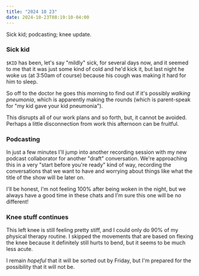```yaml
---
title: "2024 10 23"
date: 2024-10-23T08:19:10-04:00
---
```


Sick kid; podcasting; knee update.<!--more-->

### Sick kid

`$KID` has been, let's say "mildly" sick, for several days now, and it seemed to
me that it was just some kind of cold and he'd kick it, but last night he woke
us (at 3:50am of course) because his cough was making it hard for him to sleep.

So off to the doctor he goes this morning to find out if it's possibly *walking
pneumonia*, which is apparently making the rounds (which is parent-speak for "my
kid gave your kid pneumonia").

This disrupts all of our work plans and so forth, but, it cannot be avoided.
Perhaps a little disconnection from work this afternoon can be fruitful.

### Podcasting

In just a few minutes I'll jump into another recording session with my new
podcast collaborator for another "draft" conversation. We're approaching this in
a very "start before you're ready" kind of way, recording the conversations that
we want to have and worrying about things like what the title of the show will
be later on.

I'll be honest, I'm not feeling 100% after being woken in the night, but we
always have a good time in these chats and I'm sure this one will be no
different!

### Knee stuff continues

This left knee is still feeling pretty stiff, and I could only do 90% of my
physical therapy routine. I skipped the movements that are based on flexing the
knee because it definitely still hurts to bend, but it seems to be much less
acute.

I remain *hopeful* that it will be sorted out by Friday, but I'm prepared for the
possibility that it will not be.
